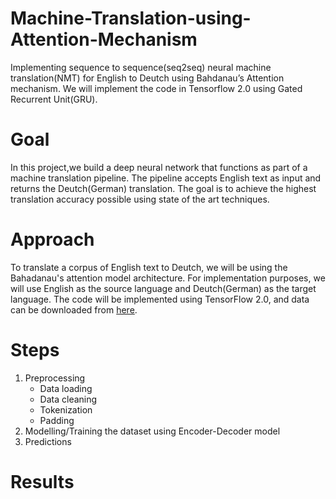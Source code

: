 # Machine-Translation-using-Attention-Mechanism
Implementing sequence to sequence(seq2seq) neural machine translation(NMT) for English to Deutch using Bahdanau’s Attention mechanism. We will implement the code in Tensorflow 2.0 using Gated Recurrent Unit(GRU).

# Goal
In this project,we build a deep neural network that functions as part of a machine translation pipeline. The pipeline accepts English text as input and returns the Deutch(German) translation. The goal is to achieve the highest translation accuracy possible using state of the art techniques.

# Approach
To translate a corpus of English text to Deutch, we will be using the Bahadanau's attention model architecture.
For implementation purposes, we will use English as the source language and Deutch(German) as the target language.
The code will be implemented using TensorFlow 2.0, and data can be downloaded from [here](http://www.manythings.org/anki/).

# Steps
1. Preprocessing
   - Data loading
   - Data cleaning
   - Tokenization 
   - Padding
2. Modelling/Training the dataset using Encoder-Decoder model
3. Predictions

# Results
